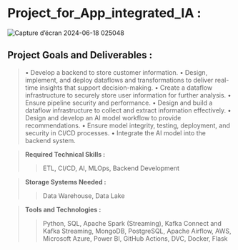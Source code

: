 # Project_for_App_integrated_IA :

![Capture d’écran 2024-06-18 025048](https://github.com/GDIATTA/Project_for_-App_integrated_IA/assets/147615966/1b46be79-3a05-45ae-98c2-236363e3ad09)

## Project Goals and Deliverables :
> • Develop a backend to store customer information.
> • Design, implement, and deploy dataflows and transformations to deliver real-time insights that support decision-making.
> • Create a dataflow infrastructure to securely store user information for further analysis.
> • Ensure pipeline security and performance.
> • Design and build a dataflow infrastructure to collect and extract information effectively.
> • Design and develop an AI model workflow to provide recommendations.
> • Ensure model integrity, testing, deployment, and security in CI/CD processes.
> • Integrate the AI model into the backend system.

> **Required Technical Skills :**
>> ETL, CI/CD, AI, MLOps, Backend Development

> **Storage Systems Needed :**
>> Data Warehouse, Data Lake

> **Tools and Technologies :**
>> Python, SQL, Apache Spark (Streaming), Kafka Connect and Kafka Streaming, MongoDB, PostgreSQL, Apache Airflow, AWS, Microsoft Azure, Power BI, GitHub Actions, DVC, Docker, Flask
